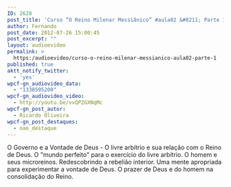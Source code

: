 ```yaml
---
ID: 2628
post_title: 'Curso “O Reino Milenar Messiânico” #aula02 &#8211; Parte 1'
author: Fernando
post_date: 2012-07-26 15:00:45
post_excerpt: ""
layout: audioevideo
permalink: >
  https:/audioevideo/curso-o-reino-milenar-messianico-aula02-parte-1
published: true
aktt_notify_twitter:
  - 'yes'
wpcf-gn_audiovideo_data:
  - "1338595200"
wpcf-gn_audiovideo_video:
  - http://youtu.be/vvQPZGXNqMc
wpcf-gn_post_autor:
  - Ricardo Oliveira
wpcf-gn_post_destaques:
  - nao_destaque
---
```

O Governo e a Vontade de Deus - O livre arbítrio e sua relação com o Reino de Deus. O "mundo perfeito" para o exercício do livre arbítrio. O homem e seus microreinos. Redescobrindo a rebelião interior. Uma mente apropriada para experimentar a vontade de Deus. O prazer de Deus e do homem na consolidação do Reino.

&nbsp;
